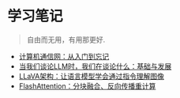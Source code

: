 # 学习笔记

> 自由而无用，有用那更好.

* [计算机通信网：从入门到忘记](./com_network.md)
* [当我们谈论LLM时，我们在谈论什么：基础与发展](./LLM251021.md)
* [LLaVA架构：让语言模型学会通过指令理解图像](./LLaVA251028.md)
* [FlashAttention：分块融合、反向传播重计算](./FlashAttention.md)